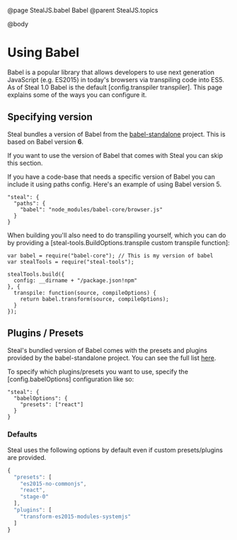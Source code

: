 @page StealJS.babel Babel
@parent StealJS.topics

@body

# Using Babel

Babel is a popular library that allows developers to use next generation JavaScript (e.g. ES2015) in today's browsers via transpiling code into ES5. As of Steal 1.0 Babel is the default [config.transpiler transpiler]. This page explains some of the ways you can configure it.

## Specifying version

Steal bundles a version of Babel from the [babel-standalone](https://github.com/Daniel15/babel-standalone) project. This is based on Babel version **6**.

If you want to use the version of Babel that comes with Steal you can skip this section.

If you have a code-base that needs a specific version of Babel you can include it using paths config. Here's an example of using Babel version 5.

```
"steal": {
  "paths": {
    "babel": "node_modules/babel-core/browser.js"
  }
}
```

When building you'll also need to do transpiling yourself, which you can do by providing a [steal-tools.BuildOptions.transpile custom transpile function]:

```
var babel = require("babel-core"); // This is my version of babel
var stealTools = require("steal-tools");

stealTools.build({
  config: __dirname + "/package.json!npm"
}, {
  transpile: function(source, compileOptions) {
    return babel.transform(source, compileOptions);
  }
});
```

## Plugins / Presets

Steal's bundled version of Babel comes with the presets and plugins provided by the babel-standalone project. You can see the full list [here](https://github.com/Daniel15/babel-standalone/blob/master/src/index.js#L112).

To specify which plugins/presets you want to use, specify the [config.babelOptions] configuration like so:

```
"steal": {
  "babelOptions": {
    "presets": ["react"]
  }
}
```

### Defaults

Steal uses the following options by default even if custom presets/plugins are
provided.

```js
{
  "presets": [
    "es2015-no-commonjs",
    "react",
    "stage-0"
  ],
  "plugins": [
    "transform-es2015-modules-systemjs"
  ]
}
```
